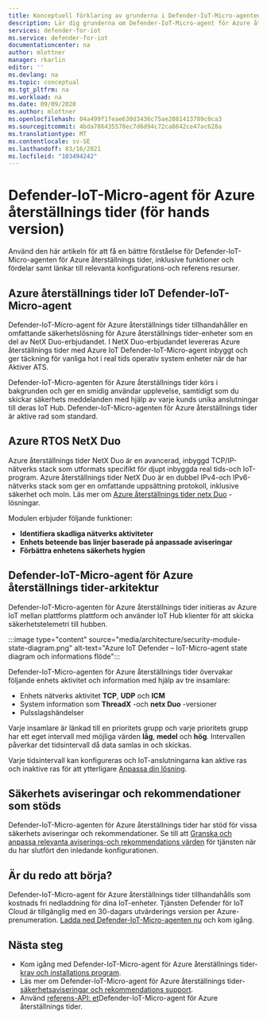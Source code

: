 ```yaml
---
title: Konceptuell förklaring av grunderna i Defender-IoT-Micro-agenten för Azure återställnings tider
description: Lär dig grunderna om Defender-IoT-Micro-agent för Azure återställnings tider-koncept och arbets flöde.
services: defender-for-iot
ms.service: defender-for-iot
documentationcenter: na
author: mlottner
manager: rkarlin
editor: ''
ms.devlang: na
ms.topic: conceptual
ms.tgt_pltfrm: na
ms.workload: na
ms.date: 09/09/2020
ms.author: mlottner
ms.openlocfilehash: 04a499f1feae630d3436c75ae2081413789c0ca3
ms.sourcegitcommit: 4bda786435578ec7d6d94c72ca8642ce47ac628a
ms.translationtype: MT
ms.contentlocale: sv-SE
ms.lasthandoff: 03/16/2021
ms.locfileid: "103494242"
---
```

# <a name="defender-iot-micro-agent-for-azure-rtos-preview"></a>Defender-IoT-Micro-agent för Azure återställnings tider (för hands version)

Använd den här artikeln för att få en bättre förståelse för Defender-IoT-Micro-agenten för Azure återställnings tider, inklusive funktioner och fördelar samt länkar till relevanta konfigurations-och referens resurser. 

## <a name="azure-rtos-iot-defender-iot-micro-agent"></a>Azure återställnings tider IoT Defender-IoT-Micro-agent

Defender-IoT-Micro-agent för Azure återställnings tider tillhandahåller en omfattande säkerhetslösning för Azure återställnings tider-enheter som en del av NetX Duo-erbjudandet. I NetX Duo-erbjudandet levereras Azure återställnings tider med Azure IoT Defender-IoT-Micro-agent inbyggt och ger täckning för vanliga hot i real tids operativ system enheter när de har Aktiver ATS. 

Defender-IoT-Micro-agenten för Azure återställnings tider körs i bakgrunden och ger en smidig användar upplevelse, samtidigt som du skickar säkerhets meddelanden med hjälp av varje kunds unika anslutningar till deras IoT Hub. Defender-IoT-Micro-agenten för Azure återställnings tider är aktive rad som standard.  

## <a name="azure-rtos-netx-duo"></a>Azure RTOS NetX Duo

Azure återställnings tider NetX Duo är en avancerad, inbyggd TCP/IP-nätverks stack som utformats specifikt för djupt inbyggda real tids-och IoT-program. Azure återställnings tider NetX Duo är en dubbel IPv4-och IPv6-nätverks stack som ger en omfattande uppsättning protokoll, inklusive säkerhet och moln. Läs mer om [Azure återställnings tider netx Duo](/azure/rtos/netx-duo/) -lösningar.

Modulen erbjuder följande funktioner:

- **Identifiera skadliga nätverks aktiviteter**
- **Enhets beteende bas linjer baserade på anpassade aviseringar**
- **Förbättra enhetens säkerhets hygien**

## <a name="defender-iot-micro-agent-for-azure-rtos-architecture"></a>Defender-IoT-Micro-agent för Azure återställnings tider-arkitektur

Defender-IoT-Micro-agenten för Azure återställnings tider initieras av Azure IoT mellan plattforms plattform och använder IoT Hub klienter för att skicka säkerhetstelemetri till hubben.

:::image type="content" source="media/architecture/security-module-state-diagram.png" alt-text="Azure IoT Defender – IoT-Micro-agent state diagram och informations flöde":::

Defender-IoT-Micro-agenten för Azure återställnings tider övervakar följande enhets aktivitet och information med hjälp av tre insamlare:
- Enhets nätverks aktivitet **TCP**, **UDP** och **ICM**
- System information som **ThreadX** -och **netx Duo** -versioner
- Pulsslagshändelser

Varje insamlare är länkad till en prioritets grupp och varje prioritets grupp har ett eget intervall med möjliga värden **låg**, **medel** och **hög**. Intervallen påverkar det tidsintervall då data samlas in och skickas.

Varje tidsintervall kan konfigureras och IoT-anslutningarna kan aktive ras och inaktive ras för att ytterligare [Anpassa din lösning](how-to-azure-rtos-security-module.md). 

## <a name="supported-security-alerts-and-recommendations"></a>Säkerhets aviseringar och rekommendationer som stöds

Defender-IoT-Micro-agenten för Azure återställnings tider har stöd för vissa säkerhets aviseringar och rekommendationer. Se till att [Granska och anpassa relevanta aviserings-och rekommendations värden](concept-rtos-security-alerts-recommendations.md) för tjänsten när du har slutfört den inledande konfigurationen.

## <a name="ready-to-begin"></a>Är du redo att börja?

Defender-IoT-Micro-agent för Azure återställnings tider tillhandahålls som kostnads fri nedladdning för dina IoT-enheter. Tjänsten Defender för IoT Cloud är tillgänglig med en 30-dagars utvärderings version per Azure-prenumeration. [Ladda ned Defender-IoT-Micro-agenten nu](https://github.com/azure-rtos/azure-iot-preview/releases) och kom igång. 

## <a name="next-steps"></a>Nästa steg

- Kom igång med Defender-IoT-Micro-agent för Azure återställnings tider- [krav och installations program](quickstart-azure-rtos-security-module.md).
- Läs mer om Defender-IoT-Micro-agent för Azure återställnings tider- [säkerhetsaviseringar och rekommendations support](concept-rtos-security-alerts-recommendations.md). 
- Använd [referens-API: et](azure-rtos-security-module-api.md)Defender-IoT-Micro-agent för Azure återställnings tider.